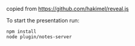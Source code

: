 copied from https://github.com/hakimel/reveal.js

To start the presentation run:
```
npm install
node plugin/notes-server
```
